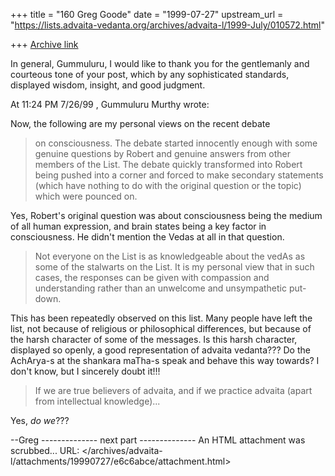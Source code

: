+++
title = "160 Greg Goode"
date = "1999-07-27"
upstream_url = "https://lists.advaita-vedanta.org/archives/advaita-l/1999-July/010572.html"

+++
[Archive link](https://lists.advaita-vedanta.org/archives/advaita-l/1999-July/010572.html)

In general, Gummuluru, I would like to thank you for the gentlemanly and
courteous tone of your post, which by any sophisticated standards,
displayed wisdom, insight, and good judgment.

At 11:24 PM 7/26/99 , Gummuluru Murthy wrote:

Now, the following are my personal views on the recent debate
>on consciousness. The debate started innocently enough with
>some genuine questions by Robert and genuine answers from other
>members of the List.  The debate quickly transformed into Robert
>being pushed into a corner and forced to make secondary statements
>(which have nothing to do with the original question or the topic)
>which were pounced on.

Yes, Robert's original question was about consciousness being the medium of
all human expression, and brain states being a key factor in
consciousness.  He didn't mention the Vedas at all in that question.

>  Not everyone on the List is as knowledgeable
>about the vedAs as some of the stalwarts on the List. It is my
>personal view that in such cases, the responses can be given with
>compassion and understanding rather than an unwelcome and
>unsympathetic put-down.

This has been repeatedly observed on this list.  Many people have left the
list, not because of religious or philosophical differences, but because of
the harsh character of some of the messages.  Is this harsh character,
displayed so openly, a good representation of advaita vedanta???  Do the
AchArya-s at the shankara maTha-s speak and behave this way towards?  I
don't know, but I sincerely doubt it!!!

>  If we are true believers of advaita, and if we practice advaita (apart
> from intellectual knowledge)...

Yes, *do we*???

--Greg
-------------- next part --------------
An HTML attachment was scrubbed...
URL: </archives/advaita-l/attachments/19990727/e6c6abce/attachment.html>
